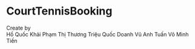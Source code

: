 # CourtTennisBooking
Create by </br>
      Hồ Quốc Khải
      Phạm Thị Thương
      Triệu Quốc Doanh
      Vũ Anh Tuấn
      Võ Minh Tiến

